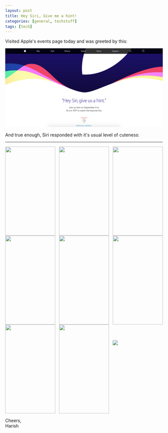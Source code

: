 ```yaml
---
layout: post
title: Hey Siri, Give me a hint!
categories: [general, techstuff]
tags: [tech]
---
```


Visited Apple's events page today and was greeted by this:

![Apple's Events Page](assets/AppleEvent/webpage.png)

And true enough, Siri responded with it's usual level of cuteness:

<hr>

<div class="images">
<img class='siri' align="left" src='http://imgur.com/F6PcUgU.png'/>
<img class='siri' align="middle" src='http://imgur.com/C44CeZq.png'/>
<img class='siri' align="right" src='http://i.imgur.com/cPPGI8Y.png'/>
<br>
<img class='siri' align="left" src='http://i.imgur.com/Nm4rD5C.png'/>
<img class='siri' align="middle" src='http://i.imgur.com/wqBonu5.png'/>
<img class='siri' align="right" src='http://i.imgur.com/rfc5tdG.png'/>
<br>
<img class='siri' align="left" src='http://i.imgur.com/yjFhbHU.png'/>
<img class='siri' align="middle" src='http://i.imgur.com/3YCMIUk.png'/>
<img class='applelogo' align="right" src='http://i.imgur.com/10ELJWN.png'/>
</div>

<style>
.images{
    text-align:center;
}
.applelogo{
	width:160px;
	height: 240x;
	padding-top: 50px;
}
.siri{
	width: 160px;
		height: 284px;
		display:inline-block;
}
</style>

Cheers, <br>
Harish